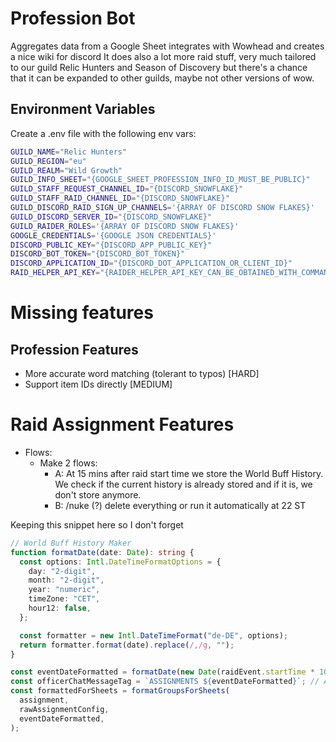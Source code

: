 # Profession Bot

Aggregates data from a Google Sheet integrates with Wowhead and creates a nice wiki for discord
It does also a lot more raid stuff, very much tailored to our guild Relic Hunters and Season of Discovery but there's
a chance that it can be expanded to other guilds, maybe not other versions of wow.

## Environment Variables

Create a .env file with the following env vars:

```sh
GUILD_NAME="Relic Hunters"
GUILD_REGION="eu"
GUILD_REALM="Wild Growth"
GUILD_INFO_SHEET="{GOOGLE_SHEET_PROFESSION_INFO_ID_MUST_BE_PUBLIC}"
GUILD_STAFF_REQUEST_CHANNEL_ID="{DISCORD_SNOWFLAKE}"
GUILD_STAFF_RAID_CHANNEL_ID="{DISCORD_SNOWFLAKE}"
GUILD_DISCORD_RAID_SIGN_UP_CHANNELS='{ARRAY OF DISCORD SNOW FLAKES}'
GUILD_DISCORD_SERVER_ID="{DISCORD_SNOWFLAKE}"
GUILD_RAIDER_ROLES='{ARRAY OF DISCORD SNOW FLAKES}'
GOOGLE_CREDENTIALS='{GOOGLE JSON CREDENTIALS}'
DISCORD_PUBLIC_KEY="{DISCORD_APP_PUBLIC_KEY}"
DISCORD_BOT_TOKEN="{DISCORD_BOT_TOKEN}"
DISCORD_APPLICATION_ID="{DISCORD_DOT_APPLICATION_OR_CLIENT_ID}"
RAID_HELPER_API_KEY="{RAIDER_HELPER_API_KEY_CAN_BE_OBTAINED_WITH_COMMAND_ON_DISC_SERVER}"
```

# Missing features

## Profession Features

- More accurate word matching (tolerant to typos) [HARD]
- Support item IDs directly [MEDIUM]

# Raid Assignment Features

- Flows:
  - Make 2 flows:
    - A: At 15 mins after raid start time we store the World Buff History. We check if the current history is already stored and if it is, we don't store anymore.
    - B: /nuke (?) delete everything or run it automatically at 22 ST

Keeping this snippet here so I don't forget
```ts
// World Buff History Maker
function formatDate(date: Date): string {
  const options: Intl.DateTimeFormatOptions = {
    day: "2-digit",
    month: "2-digit",
    year: "numeric",
    timeZone: "CET",
    hour12: false,
  };

  const formatter = new Intl.DateTimeFormat("de-DE", options);
  return formatter.format(date).replace(/,/g, "");
}

const eventDateFormatted = formatDate(new Date(raidEvent.startTime * 1000));
const officerChatMessageTag = `ASSIGNMENTS ${eventDateFormatted}`; // A,B
const formattedForSheets = formatGroupsForSheets(
  assignment,
  rawAssignmentConfig,
  eventDateFormatted,
);
```
